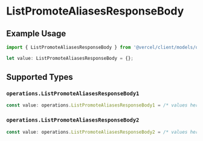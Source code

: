 # ListPromoteAliasesResponseBody

## Example Usage

```typescript
import { ListPromoteAliasesResponseBody } from '@vercel/client/models/operations';

let value: ListPromoteAliasesResponseBody = {};
```

## Supported Types

### `operations.ListPromoteAliasesResponseBody1`

```typescript
const value: operations.ListPromoteAliasesResponseBody1 = /* values here */
```

### `operations.ListPromoteAliasesResponseBody2`

```typescript
const value: operations.ListPromoteAliasesResponseBody2 = /* values here */
```
